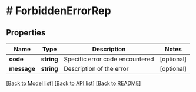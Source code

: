 # # ForbiddenErrorRep

## Properties

Name | Type | Description | Notes
------------ | ------------- | ------------- | -------------
**code** | **string** | Specific error code encountered | [optional]
**message** | **string** | Description of the error | [optional]

[[Back to Model list]](../../README.md#models) [[Back to API list]](../../README.md#endpoints) [[Back to README]](../../README.md)
